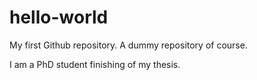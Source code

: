 # hello-world
My first Github repository. A dummy repository of course.

I am a PhD student finishing of my thesis.
